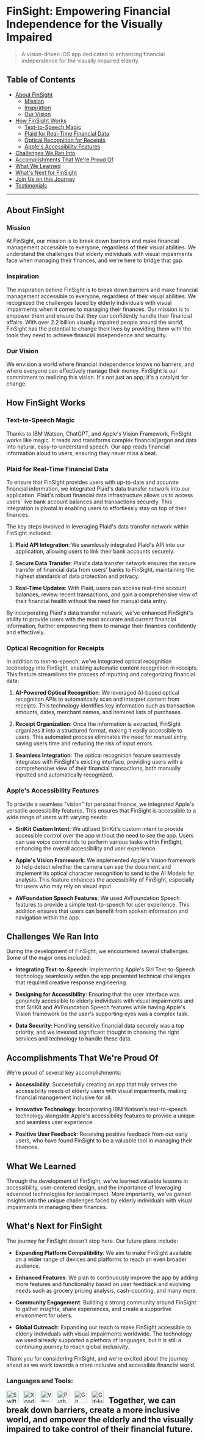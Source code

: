 # FinSight: Empowering Financial Independence for the Visually Impaired

> A vision-driven iOS app dedicated to enhancing financial independence for the visually impaired elderly.

## Table of Contents

- [About FinSight](#about-finsight)
  - [Mission](#mission)
  - [Inspiration](#inspiration)
  - [Our Vision](#our-vision)
- [How FinSight Works](#how-finsight-works)
  - [Text-to-Speech Magic](#text-to-speech-magic)
  - [Plaid for Real-Time Financial Data](#plaid-for-real-time-financial-data)
  - [Optical Recognition for Receipts](#optical-recognition-for-receipts)
  - [Apple's Accessibility Features](#apples-accessibility-features)
- [Challenges We Ran Into](#challenges-we-ran-into)
- [Accomplishments That We're Proud Of](#accomplishments-that-were-proud-of)
- [What We Learned](#what-we-learned)
- [What's Next for FinSight](#whats-next-for-finsight)
- [Join Us on this Journey](#join-us-on-this-journey)
- [Testimonials](#testimonials)

---

## About FinSight

### Mission

At FinSight, our mission is to break down barriers and make financial management accessible to everyone, regardless of their visual abilities. We understand the challenges that elderly individuals with visual impairments face when managing their finances, and we're here to bridge that gap.

### Inspiration

The inspiration behind FinSight is to break down barriers and make financial management accessible to everyone, regardless of their visual abilities. We recognized the challenges faced by elderly individuals with visual impairments when it comes to managing their finances. Our mission is to empower them and ensure that they can confidently handle their financial affairs. With over 2.2 billion visually impaired people around the world, FinSight has the potential to change their lives by providing them with the tools they need to achieve financial independence and security.

### Our Vision

We envision a world where financial independence knows no barriers, and where everyone can effectively manage their money. FinSight is our commitment to realizing this vision. It's not just an app; it's a catalyst for change.

## How FinSight Works

### Text-to-Speech Magic

Thanks to IBM Watson, ChatGPT, and Apple's Vision Framework, FinSight works like magic. It reads and transforms complex financial jargon and data into natural, easy-to-understand speech. Our app reads financial information aloud to users, ensuring they never miss a beat.

### Plaid for Real-Time Financial Data

To ensure that FinSight provides users with up-to-date and accurate financial information, we integrated Plaid's data transfer network into our application. Plaid's robust financial data infrastructure allows us to access users' live bank account balances and transactions securely. This integration is pivotal in enabling users to effortlessly stay on top of their finances.

The key steps involved in leveraging Plaid's data transfer network within FinSight included:

1. **Plaid API Integration**: We seamlessly integrated Plaid's API into our application, allowing users to link their bank accounts securely.

2. **Secure Data Transfer**: Plaid's data transfer network ensures the secure transfer of financial data from users' banks to FinSight, maintaining the highest standards of data protection and privacy.

3. **Real-Time Updates**: With Plaid, users can access real-time account balances, review recent transactions, and gain a comprehensive view of their financial health without the need for manual data entry.

By incorporating Plaid's data transfer network, we've enhanced FinSight's ability to provide users with the most accurate and current financial information, further empowering them to manage their finances confidently and effectively.

### Optical Recognition for Receipts

In addition to text-to-speech, we've integrated optical recognition technology into FinSight, enabling automatic content recognition in receipts. This feature streamlines the process of inputting and categorizing financial data:

1. **AI-Powered Optical Recognition**: We leveraged AI-based optical recognition APIs to automatically scan and interpret content from receipts. This technology identifies key information such as transaction amounts, dates, merchant names, and itemized lists of purchases.

2. **Receipt Organization**: Once the information is extracted, FinSight organizes it into a structured format, making it easily accessible to users. This automated process eliminates the need for manual entry, saving users time and reducing the risk of input errors.

3. **Seamless Integration**: The optical recognition feature seamlessly integrates with FinSight's existing interface, providing users with a comprehensive view of their financial transactions, both manually inputted and automatically recognized.

### Apple's Accessibility Features

To provide a seamless "vision" for personal finance, we integrated Apple's versatile accessibility features. This ensures that FinSight is accessible to a wide range of users with varying needs:

- **SiriKit Custom Intent**: We utilized SiriKit's custom intent to provide accessible control over the app without the need to see the app. Users can use voice commands to perform various tasks within FinSight, enhancing the overall accessibility and user experience.

- **Apple's Vision Framework**: We implemented Apple's Vision framework to help detect whether the camera can see the document and implement its optical character recognition to send to the AI Models for analysis. This feature enhances the accessibility of FinSight, especially for users who may rely on visual input.

- **AVFoundation Speech Features**: We used AVFoundation Speech features to provide a simple text-to-speech for user experience. This addition ensures that users can benefit from spoken information and navigation within the app.

## Challenges We Ran Into

During the development of FinSight, we encountered several challenges. Some of the major ones included:

- **Integrating Text-to-Speech**: Implementing Apple's Siri Text-to-Speech technology seamlessly within the app presented technical challenges that required creative response engineering.

- **Designing for Accessibility**: Ensuring that the user interface was genuinely accessible to elderly individuals with visual impairments and that SiriKit and AVFoundation Speech features while having Apple's Vision framework be the user's supporting eyes was a complex task.

- **Data Security**: Handling sensitive financial data securely was a top priority, and we invested significant thought in choosing the right services and technology to handle these data.

## Accomplishments That We're Proud Of

We're proud of several key accomplishments:

- **Accessibility**: Successfully creating an app that truly serves the accessibility needs of elderly users with visual impairments, making financial management inclusive for all.

- **Innovative Technology**: Incorporating IBM Watson's text-to-speech technology alongside Apple's accessibility features to provide a unique and seamless user experience.

- **Positive User Feedback**: Receiving positive feedback from our early users, who have found FinSight to be a valuable tool in managing their finances.

## What We Learned

Through the development of FinSight, we've learned valuable lessons in accessibility, user-centered design, and the importance of leveraging advanced technologies for social impact. More importantly, we've gained insights into the unique challenges faced by elderly individuals with visual impairments in managing their finances.

## What's Next for FinSight

The journey for FinSight doesn't stop here. Our future plans include:

- **Expanding Platform Compatibility**: We aim to make FinSight available on a wider range of devices and platforms to reach an even broader audience.

- **Enhanced Features**: We plan to continuously improve the app by adding more features and functionality based on user feedback and evolving needs such as grocery pricing analysis, cash-counting, and many more.

- **Community Engagement**: Building a strong community around FinSight to gather insights, share experiences, and create a supportive environment for users.

- **Global Outreach**: Expanding our reach to make FinSight accessible to elderly individuals with visual impairments worldwide. The technology we used already supported a plethora of languages, but it is still a continuing journey to reach global inclusivity.

Thank you for considering FinSight, and we're excited about the journey ahead as we work towards a more inclusive and accessible financial world.

### Languages and Tools:

<img align="left" alt="Swift" width="32px" src="https://cdn.jsdelivr.net/gh/devicons/devicon/icons/swift/swift-original.svg" style="padding-right:10px;" />
<img align="left" alt="Xcode" width="32px" src="https://cdn.jsdelivr.net/gh/devicons/devicon/icons/xcode/xcode-original.svg" style="padding-right:10px;" />
<img align="left" alt="Visual Studio Code" width="30px" src="https://cdn.jsdelivr.net/gh/devicons/devicon/icons/vscode/vscode-original.svg" style="padding-right:10px;" />
<img align="left" alt="Python" width="32px" img src="https://cdn.jsdelivr.net/gh/devicons/devicon/icons/python/python-original.svg" style="padding-right:10px;" />
<img align="left" alt="Git" width="32px" src="https://cdn.jsdelivr.net/gh/devicons/devicon/icons/git/git-original.svg" style="padding-right:10px;" />
<img align="left" alt="GitHub" width="32px" src="https://user-images.githubusercontent.com/3369400/139447912-e0f43f33-6d9f-45f8-be46-2df5bbc91289.png" style="padding-right:10px;" />

## Together, we can break down barriers, create a more inclusive world, and empower the elderly and the visually impaired to take control of their financial future.
